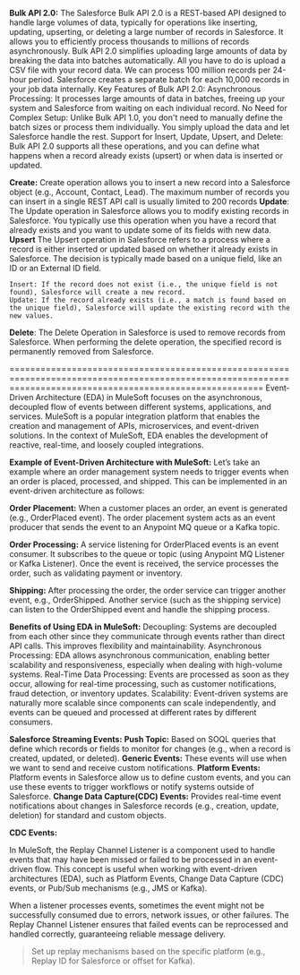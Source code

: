 **Bulk API 2.0:**
The Salesforce Bulk API 2.0 is a REST-based API designed to handle large volumes of data, typically for operations like inserting, updating, upserting, or deleting a large number of records in Salesforce. It allows you to efficiently process thousands to millions of records asynchronously. 
Bulk API 2.0 simplifies uploading large amounts of data by breaking the data into batches automatically. All you have to do is upload a CSV file with your record data.
We can process 100 million records per 24-hour period.
Salesforce creates a separate batch for each 10,000 records in your job data internally.
Key Features of Bulk API 2.0:
Asynchronous Processing: It processes large amounts of data in batches, freeing up your system and Salesforce from waiting on each individual record.
No Need for Complex Setup: Unlike Bulk API 1.0, you don't need to manually define the batch sizes or process them individually. You simply upload the data and let Salesforce handle the rest.
Support for Insert, Update, Upsert, and Delete: Bulk API 2.0 supports all these operations, and you can define what happens when a record already exists (upsert) or when data is inserted or updated.

**Create:**
  Create operation allows you to insert a new record into a Salesforce object (e.g., Account, Contact, Lead).
  The maximum number of records you can insert in a single REST API call is usually limited to 200 records
**Update**:
  The Update operation in Salesforce allows you to modify existing records in Salesforce. You typically use this operation when you have a record that already exists and you want to update some of its fields with new data.
**Upsert**
    The Upsert operation in Salesforce refers to a process where a record is either inserted or updated based on whether it already exists in Salesforce. The            decision is typically made based on a unique field, like an ID or an External ID field.
  
    Insert: If the record does not exist (i.e., the unique field is not found), Salesforce will create a new record.
    Update: If the record already exists (i.e., a match is found based on the unique field), Salesforce will update the existing record with the new values.
**Delete**:
The Delete Operation in Salesforce is used to remove records from Salesforce. When performing the delete operation, the specified record is permanently removed from Salesforce. 

=============================================================================================================================================================
Event-Driven Architecture (EDA) in MuleSoft focuses on the asynchronous, decoupled flow of events between different systems, applications, and services. 
MuleSoft is a popular integration platform that enables the creation and management of APIs, microservices, and event-driven solutions. In the context of MuleSoft, EDA enables the development of reactive, real-time, and loosely coupled integrations.

**Example of Event-Driven Architecture with MuleSoft:**
Let’s take an example where an order management system needs to trigger events when an order is placed, processed, and shipped. This can be implemented in an event-driven architecture as follows:

**Order Placement:**
When a customer places an order, an event is generated (e.g., OrderPlaced event).
The order placement system acts as an event producer that sends the event to an Anypoint MQ queue or a Kafka topic.

**Order Processing:**
A service listening for OrderPlaced events is an event consumer. It subscribes to the queue or topic (using Anypoint MQ Listener or Kafka Listener).
Once the event is received, the service processes the order, such as validating payment or inventory.

**Shipping:**
After processing the order, the order service can trigger another event, e.g., OrderShipped.
Another service (such as the shipping service) can listen to the OrderShipped event and handle the shipping process.

**Benefits of Using EDA in MuleSoft:**
Decoupling: 
Systems are decoupled from each other since they communicate through events rather than direct API calls. This improves flexibility and maintainability.
Asynchronous Processing:
EDA allows asynchronous communication, enabling better scalability and responsiveness, especially when dealing with high-volume systems.
Real-Time Data Processing:
Events are processed as soon as they occur, allowing for real-time processing, such as customer notifications, fraud detection, or inventory updates.
Scalability:
Event-driven systems are naturally more scalable since components can scale independently, and events can be queued and processed at different rates by different consumers.

**Salesforce Streaming Events:**
**Push Topic:** Based on SOQL queries that define which records or fields to monitor for changes (e.g., when a record is created, updated, or deleted).
**Generic Events:** These events will use when we want to send and receive custom notifications.
**Platform Events:** Platform events in Salesforce allow us to define custom events, and you can use these events to trigger workflows or notify systems outside of Salesforce.
**Change Data Capture(CDC) Events:** Provides real-time event notifications about changes in Salesforce records (e.g., creation, update, deletion) for standard and custom objects.


**CDC Events:**

In MuleSoft, the Replay Channel Listener is a component used to handle events that may have been missed or failed to be processed in an event-driven flow. This concept is useful when working with event-driven architectures (EDA), such as Platform Events, Change Data Capture (CDC) events, or Pub/Sub mechanisms (e.g., JMS or Kafka).

When a listener processes events, sometimes the event might not be successfully consumed due to errors, network issues, or other failures. The Replay Channel Listener ensures that failed events can be reprocessed and handled correctly, guaranteeing reliable message delivery.

  >Set up replay mechanisms based on the specific platform (e.g., Replay ID for Salesforce or offset for Kafka).
